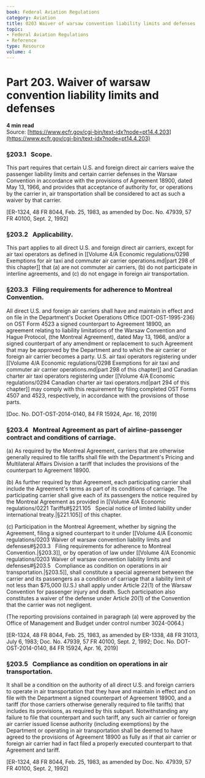 ```yaml
---
book: Federal Aviation Regulations
category: Aviation
title: 0203 Waiver of warsaw convention liability limits and defenses
topic:
- Federal Aviation Regulations
- Reference
type: Resource
volume: 4
---
```


# Part 203. Waiver of warsaw convention liability limits and defenses
**4 min read**  
Source: [https://www.ecfr.gov/cgi-bin/text-idx?node=pt14.4.203](https://www.ecfr.gov/cgi-bin/text-idx?node=pt14.4.203)

<div>

### §203.1   Scope.

This part requires that certain U.S. and foreign direct air carriers waive the passenger liability limits and certain carrier defenses in the Warsaw Convention in accordance with the provisions of Agreement 18900, dated May 13, 1966, and provides that acceptance of authority for, or operations by the carrier in, air transportation shall be considered to act as such a waiver by that carrier.

\[ER-1324, 48 FR 8044, Feb. 25, 1983, as amended by Doc. No. 47939, 57 FR 40100, Sept. 2, 1992\]

### §203.2   Applicability.

This part applies to all direct U.S. and foreign direct air carriers, except for air taxi operators as defined in [[Volume 4/A Economic regulations/0298 Exemptions for air taxi and commuter air carrier operations.md|part 298 of this chapter]] that (a) are not commuter air carriers, (b) do not participate in interline agreements, and (c) do not engage in foreign air transportation.

### §203.3   Filing requirements for adherence to Montreal Convention.

All direct U.S. and foreign air carriers shall have and maintain in effect and on file in the Department's Docket Operations Office (DOT-OST-1995-236) on OST Form 4523 a signed counterpart to Agreement 18900, an agreement relating to liability limitations of the Warsaw Convention and Hague Protocol, (the Montreal Agreement), dated May 13, 1966, and/or a signed counterpart of any amendment or replacement to such Agreement that may be approved by the Department and to which the air carrier or foreign air carrier becomes a party. U.S. air taxi operators registering under [[Volume 4/A Economic regulations/0298 Exemptions for air taxi and commuter air carrier operations.md|part 298 of this chapter]] and Canadian charter air taxi operators registering under [[Volume 4/A Economic regulations/0294 Canadian charter air taxi operators.md|part 294 of this chapter]] may comply with this requirement by filing completed OST Forms 4507 and 4523, respectively, in accordance with the provisions of those parts.

\[Doc. No. DOT-OST-2014-0140, 84 FR 15924, Apr. 16, 2019\]

### §203.4   Montreal Agreement as part of airline-passenger contract and conditions of carriage.

\(a\) As required by the Montreal Agreement, carriers that are otherwise generally required to file tariffs shall file with the Department's Pricing and Multilateral Affairs Division a tariff that includes the provisions of the counterpart to Agreement 18900.

\(b\) As further required by that Agreement, each participating carrier shall include the Agreement's terms as part of its conditions of carriage. The participating carrier shall give each of its passengers the notice required by the Montreal Agreement as provided in [[Volume 4/A Economic regulations/0221 Tariffs#§221.105   Special notice of limited liability under international treaty.|§221.105]] of this chapter.

\(c\) Participation in the Montreal Agreement, whether by signing the Agreement, filing a signed counterpart to it under [[Volume 4/A Economic regulations/0203 Waiver of warsaw convention liability limits and defenses#§203.3   Filing requirements for adherence to Montreal Convention.|§203.3]], or by operation of law under [[Volume 4/A Economic regulations/0203 Waiver of warsaw convention liability limits and defenses#§203.5   Compliance as condition on operations in air transportation.|§203.5]], shall constitute a special agreement between the carrier and its passengers as a condition of carriage that a liability limit of not less than \$75,000 (U.S.) shall apply under Article 22(1) of the Warsaw Convention for passenger injury and death. Such participation also constitutes a waiver of the defense under Article 20(1) of the Convention that the carrier was not negligent.

(The reporting provisions contained in paragraph (a) were approved by the Office of Management and Budget under control number 3024-0064.)

\[ER-1324, 48 FR 8044, Feb. 25, 1983, as amended by ER-1338, 48 FR 31013, July 6, 1983; Doc. No. 47939, 57 FR 40100, Sept. 2, 1992; Doc. No. DOT-OST-2014-0140, 84 FR 15924, Apr. 16, 2019\]

### §203.5   Compliance as condition on operations in air transportation.

It shall be a condition on the authority of all direct U.S. and foreign carriers to operate in air transportation that they have and maintain in effect and on file with the Department a signed counterpart of Agreement 18900, and a tariff (for those carriers otherwise generally required to file tariffs) that includes its provisions, as required by this subpart. Notwithstanding any failure to file that counterpart and such tariff, any such air carrier or foreign air carrier issued license authority (including exemptions) by the Department or operating in air transportation shall be deemed to have agreed to the provisions of Agreement 18900 as fully as if that air carrier or foreign air carrier had in fact filed a properly executed counterpart to that Agreement and tariff.

\[ER-1324, 48 FR 8044, Feb. 25, 1983, as amended by Doc. No. 47939, 57 FR 40100, Sept. 2, 1992\]

</div>